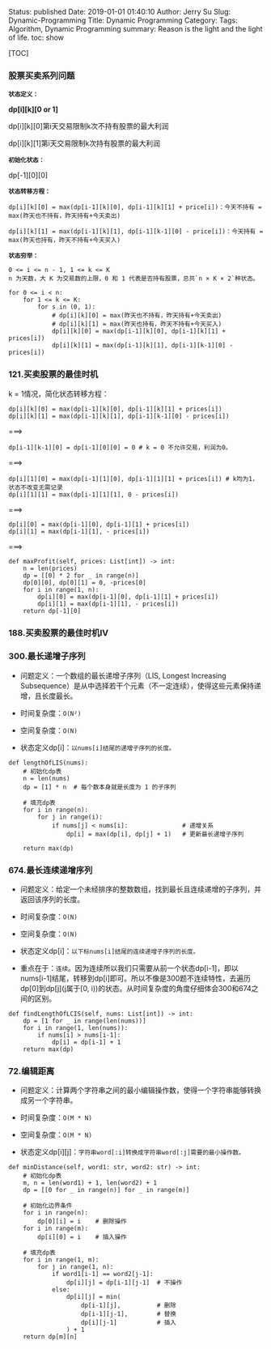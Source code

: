 Status: published
Date: 2019-01-01 01:40:10
Author: Jerry Su
Slug: Dynamic-Programming
Title: Dynamic Programming
Category: 
Tags: Algorithm, Dynamic Programming
summary: Reason is the light and the light of life.
toc: show

[TOC]

### 股票买卖系列问题

**`状态定义：`**

**dp[i][k][0 or 1]**

dp[i][k][0]第i天交易限制k次不持有股票的最大利润

dp[i][k][1]第i天交易限制k次持有股票的最大利润

**`初始化状态：`**

dp[-1][0][0]

**`状态转移方程：`**

```
dp[i][k][0] = max(dp[i-1][k][0], dp[i-1][k][1] + price[i])：今天不持有 = max(昨天也不持有，昨天持有+今天卖出)

dp[i][k][1] = max(dp[i-1][k][1], dp[i-1][k-1][0] - price[i])：今天持有 = max(昨天也持有，昨天不持有+今天买入)
```

**`状态穷举：`**

```
0 <= i <= n - 1, 1 <= k <= K
n 为天数，大 K 为交易数的上限，0 和 1 代表是否持有股票，总共`n × K × 2`种状态。

for 0 <= i < n:
    for 1 <= k <= K:
        for s in (0, 1):
            # dp[i][k][0] = max(昨天也不持有，昨天持有+今天卖出)
            # dp[i][k][1] = max(昨天也持有，昨天不持有+今天买入)
            dp[i][k][0] = max(dp[i-1][k][0], dp[i-1][k][1] + prices[i])
            dp[i][k][1] = max(dp[i-1][k][1], dp[i-1][k-1][0] - prices[i])
```

### 121.买卖股票的最佳时机

k = 1情况，简化状态转移方程：
```
dp[i][k][0] = max(dp[i-1][k][0], dp[i-1][k][1] + prices[i])
dp[i][k][1] = max(dp[i-1][k][1], dp[i-1][k-1][0] - prices[i])
```
===>
```
dp[i-1][k-1][0] = dp[i-1][0][0] = 0 # k = 0 不允许交易，利润为0。
```
===>
```
dp[i][1][0] = max(dp[i-1][1][0], dp[i-1][1][1] + prices[i]) # k均为1，状态不改变无需记录
dp[i][1][1] = max(dp[i-1][1][1], 0 - prices[i])
```
===>
```
dp[i][0] = max(dp[i-1][0], dp[i-1][1] + prices[i])
dp[i][1] = max(dp[i-1][1], - prices[i])
```
===>
```
def maxProfit(self, prices: List[int]) -> int:
    n = len(prices)
    dp = [[0] * 2 for _ in range(n)]
    dp[0][0], dp[0][1] = 0, -prices[0] 
    for i in range(1, n):
        dp[i][0] = max(dp[i-1][0], dp[i-1][1] + prices[i])
        dp[i][1] = max(dp[i-1][1], - prices[i])
    return dp[-1][0]
```

### 188.买卖股票的最佳时机IV

### 300.最长递增子序列

- 问题定义：一个数组的最长递增子序列（LIS, Longest Increasing Subsequence）是从中选择若干个元素（不一定连续），使得这些元素保持递增，且长度最长。

- 时间复杂度：`O(N²)`

- 空间复杂度：`O(N)`

- 状态定义dp[i]：`以nums[i]结尾的递增子序列的长度。`

```
def lengthOfLIS(nums):
    # 初始化dp表
    n = len(nums)
    dp = [1] * n  # 每个数本身就是长度为 1 的子序列

    # 填充dp表
    for i in range(n):
        for j in range(i):
            if nums[j] < nums[i]:               # 递增关系
                dp[i] = max(dp[i], dp[j] + 1)   # 更新最长递增子序列

    return max(dp)
```

### 674.最长连续递增序列

- 问题定义：给定一个未经排序的整数数组，找到最长且连续递增的子序列，并返回该序列的长度。

- 时间复杂度：`O(N)`

- 空间复杂度：`O(N)`

- 状态定义dp[i]：`以下标nums[i]结尾的连续递增子序列的长度。`

- 重点在于：`连续`。因为连续所以我们只需要从前一个状态dp[i-1]，即以nums[i-1]结尾，转移到dp[i]即可。所以不像是300题不连续特性，去遍历dp[0]到dp[j](j属于[0, i))的状态。从时间复杂度的角度仔细体会300和674之间的区别。

```
def findLengthOfLCIS(self, nums: List[int]) -> int:
    dp = [1 for _ in range(len(nums))]
    for i in range(1, len(nums)):
        if nums[i] > nums[i-1]:
            dp[i] = dp[i-1] + 1
    return max(dp)
```

### 72.编辑距离

- 问题定义：计算两个字符串之间的最小编辑操作数，使得一个字符串能够转换成另一个字符串。

- 时间复杂度：`O(M * N)`

- 空间复杂度：`O(M * N)`

- 状态定义dp[i][j]：`字符串word[:i]转换成字符串word[:j]需要的最小操作数。`

```
def minDistance(self, word1: str, word2: str) -> int:
    # 初始化dp表
    m, n = len(word1) + 1, len(word2) + 1
    dp = [[0 for _ in range(n)] for _ in range(m)]

    # 初始化边界条件
    for i in range(n):
        dp[0][i] = i    # 删除操作
    for i in range(m):
        dp[i][0] = i    # 插入操作
    
    # 填充dp表
    for i in range(1, m):
        for j in range(1, n):
            if word1[i-1] == word2[j-1]:
                dp[i][j] = dp[i-1][j-1]  # 不操作
            else:
                dp[i][j] = min(
                    dp[i-1][j],          # 删除
                    dp[i-1][j-1],        # 替换
                    dp[i][j-1]           # 插入
                ) + 1
    return dp[m][n]
```